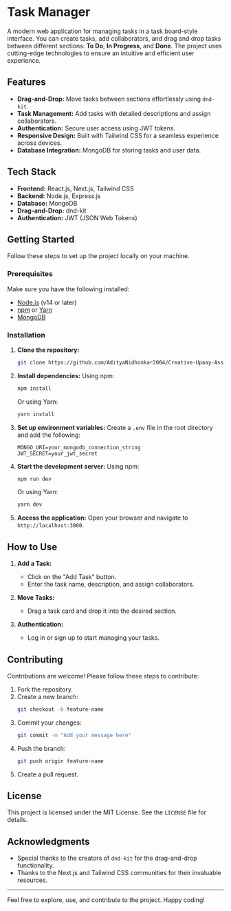 # Task Manager

A modern web application for managing tasks in a task board-style interface. You can create tasks, add collaborators, and drag and drop tasks between different sections: **To Do**, **In Progress**, and **Done**. The project uses cutting-edge technologies to ensure an intuitive and efficient user experience.

## Features

- **Drag-and-Drop:** Move tasks between sections effortlessly using `dnd-kit`.
- **Task Management:** Add tasks with detailed descriptions and assign collaborators.
- **Authentication:** Secure user access using JWT tokens.
- **Responsive Design:** Built with Tailwind CSS for a seamless experience across devices.
- **Database Integration:** MongoDB for storing tasks and user data.

## Tech Stack

- **Frontend:** React.js, Next.js, Tailwind CSS
- **Backend:** Node.js, Express.js
- **Database:** MongoDB
- **Drag-and-Drop:** dnd-kit
- **Authentication:** JWT (JSON Web Tokens)

## Getting Started

Follow these steps to set up the project locally on your machine.

### Prerequisites

Make sure you have the following installed:

- [Node.js](https://nodejs.org/) (v14 or later)
- [npm](https://www.npmjs.com/) or [Yarn](https://yarnpkg.com/)
- [MongoDB](https://www.mongodb.com/)

### Installation

1. **Clone the repository:**
   ```bash
   git clone https://github.com/AdityaNidhonkar2004/Creative-Upaay-Assignment
   ```

2. **Install dependencies:**
   Using npm:
   ```bash
   npm install
   ```
   Or using Yarn:
   ```bash
   yarn install
   ```

3. **Set up environment variables:**
   Create a `.env` file in the root directory and add the following:
   ```env
   MONGO_URI=your_mongodb_connection_string
   JWT_SECRET=your_jwt_secret
   ```

4. **Start the development server:**
   Using npm:
   ```bash
   npm run dev
   ```
   Or using Yarn:
   ```bash
   yarn dev
   ```

5. **Access the application:**
   Open your browser and navigate to `http://localhost:3000`.

## How to Use

1. **Add a Task:**
   - Click on the "Add Task" button.
   - Enter the task name, description, and assign collaborators.

2. **Move Tasks:**
   - Drag a task card and drop it into the desired section.

3. **Authentication:**
   - Log in or sign up to start managing your tasks.

## Contributing

Contributions are welcome! Please follow these steps to contribute:

1. Fork the repository.
2. Create a new branch:
   ```bash
   git checkout -b feature-name
   ```
3. Commit your changes:
   ```bash
   git commit -m "Add your message here"
   ```
4. Push the branch:
   ```bash
   git push origin feature-name
   ```
5. Create a pull request.

## License

This project is licensed under the MIT License. See the `LICENSE` file for details.

## Acknowledgments

- Special thanks to the creators of `dnd-kit` for the drag-and-drop functionality.
- Thanks to the Next.js and Tailwind CSS communities for their invaluable resources.

---

Feel free to explore, use, and contribute to the project. Happy coding!

